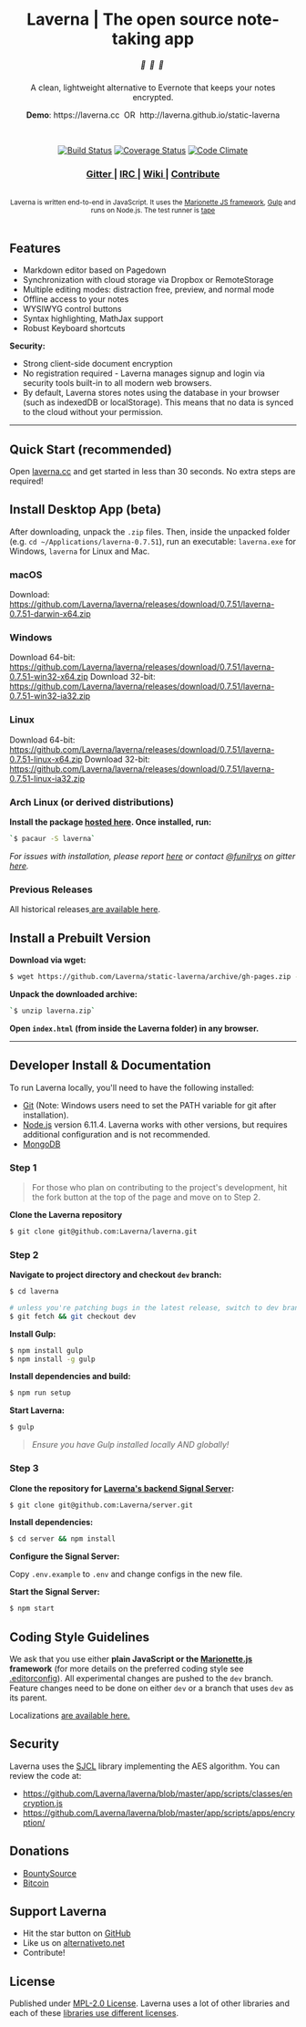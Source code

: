 <div align="center">
  <h1>Laverna | The open source note-taking app</h1>

  <h5>🔖  &nbsp;🔏  &nbsp;📄&nbsp;</h5>
  <p>A clean, lightweight alternative to Evernote that keeps your notes encrypted.</p>
  <p><strong>Demo</strong>: https://laverna.cc &nbsp;OR&nbsp; http://laverna.github.io/static-laverna</p>
  <br>

  [![Build Status](https://travis-ci.org/Laverna/laverna.svg?branch=dev)](https://travis-ci.org/Laverna/laverna)
  [![Coverage Status](https://coveralls.io/repos/github/Laverna/laverna/badge.svg?branch=dev)](https://coveralls.io/github/Laverna/laverna)
  [![Code Climate](https://codeclimate.com/github/Laverna/laverna/badges/gpa.svg)](https://codeclimate.com/github/Laverna/laverna)
  
  <h3>    
    <a href="https://gitter.im/Laverna/laverna">
      Gitter
    </a>
    <span> | </span>
    <a href="https://webchat.freenode.net/?channels=laverna">
      IRC
    </a>
    <span> | </span>
    <a href="https://github.com/Laverna/laverna/wiki">
      Wiki
    </a>
    <span> | </span>
    <a href="#developer-install--documentation">
      Contribute
    </a>
  </h3>

  <br>
 
  <sub>
    Laverna is written end-to-end in JavaScript. It uses the
    <a href="http://marionettejs.com/">Marionette JS framework</a>,
    <a href="http://gulpjs.com/">Gulp</a> and runs on Node.js. The test runner is <a href="https://github.com/substack/tape">tape</a>
  </sub>
  <br>
</div>

<br/>

## Features

* Markdown editor based on Pagedown
* Synchronization with cloud storage via Dropbox or RemoteStorage
* Multiple editing modes: distraction free, preview, and normal mode
* Offline access to your notes
* WYSIWYG control buttons
* Syntax highlighting, MathJax support
* Robust Keyboard shortcuts


**Security:**
* Strong client-side document encryption
* No registration required - Laverna manages signup and login via security tools built-in to all modern web browsers.
* By default, Laverna stores notes using the database in your browser (such as indexedDB or localStorage). This means that no data is synced to the cloud without your permission.

<hr>

## Quick Start (recommended)

Open [laverna.cc](https://laverna.cc/) and get started in less than 30 seconds. No extra steps are required!



## Install Desktop App (beta)

After downloading, unpack the `.zip` files. Then, inside the unpacked folder (e.g. `cd ~/Applications/laverna-0.7.51`), run an executable: `laverna.exe` for Windows, `laverna` for Linux and Mac.

### macOS

Download: https://github.com/Laverna/laverna/releases/download/0.7.51/laverna-0.7.51-darwin-x64.zip

### Windows

Download 64-bit: https://github.com/Laverna/laverna/releases/download/0.7.51/laverna-0.7.51-win32-x64.zip
Download 32-bit: https://github.com/Laverna/laverna/releases/download/0.7.51/laverna-0.7.51-win32-ia32.zip

### Linux

Download 64-bit: https://github.com/Laverna/laverna/releases/download/0.7.51/laverna-0.7.51-linux-x64.zip
Download 32-bit: https://github.com/Laverna/laverna/releases/download/0.7.51/laverna-0.7.51-linux-ia32.zip

### Arch Linux (or derived distributions)

**Install the package [hosted here](https://aur.archlinux.org/packages/laverna/). Once installed, run:**

```bash
`$ pacaur -S laverna`
```

*For issues with installation, please report [here](https://github.com/funilrys/PKGBUILD/issues/new) or contact [@funilrys](https://github.com/funilrys) on gitter [here](https://gitter.im/funilrys_/PKGBUILD).*

### Previous Releases

All historical releases[ are available here](https://github.com/Laverna/laverna/releases).


## Install a Prebuilt Version

**Download via wget:**

```bash
$ wget https://github.com/Laverna/static-laverna/archive/gh-pages.zip -O laverna.zip
```

**Unpack the downloaded archive:**

```bash
`$ unzip laverna.zip`
```

**Open **`index.html`** (from inside the Laverna folder) in any browser.**

<hr>

## Developer Install & Documentation

To run Laverna locally, you'll need to have the following installed:

* [Git](https://git-scm.com/book/en/v2) (Note: Windows users need to set the PATH variable for git after installation).
* [Node.js](https://nodejs.org/) version 6.11.4. Laverna works with other versions, but requires additional configuration and is not recommended.
* [MongoDB](https://docs.mongodb.com/manual/installation/)

### Step 1

> For those who plan on contributing to the project's development, hit the fork button at the top of the page and move on to Step 2.


**Clone the Laverna repository**

```bash
$ git clone git@github.com:Laverna/laverna.git
```

### Step 2

**Navigate to project directory and checkout `dev` branch:**

```bash
$ cd laverna

# unless you're patching bugs in the latest release, switch to dev branch:
$ git fetch && git checkout dev
```

**Install Gulp:**

```bash
$ npm install gulp
$ npm install -g gulp
```

**Install dependencies and build:**

```bash
$ npm run setup
```

**Start Laverna:**

```bash
$ gulp
```

> *Ensure you have Gulp installed locally AND globally!*

### Step 3

**Clone the repository for [Laverna's backend Signal Server](https://github.com/Laverna/laverna-server):**

```bash
$ git clone git@github.com:Laverna/server.git
```

**Install dependencies:**

```bash
$ cd server && npm install
```

**Configure the Signal Server:**

Copy `.env.example` to `.env` and change configs in the new file.

**Start the Signal Server:**

```bash
$ npm start
```


## Coding Style Guidelines

We ask that you use either **plain JavaScript or the [Marionette.js](http://marionette.js/) framework** (for more details on the preferred coding style see [.editorconfig](https://github.com/Laverna/laverna/blob/master/.editorconfig)). All experimental changes are pushed to the `dev` branch. Feature changes need to be done on either `dev` or a branch that uses `dev` as its parent.

Localizations [are available here.](https://github.com/Laverna/laverna/blob/dev/CONTRIBUTE.md)

## Security

Laverna uses the [SJCL](http://bitwiseshiftleft.github.io/sjcl/) library implementing the AES algorithm. You can review the code at:

* https://github.com/Laverna/laverna/blob/master/app/scripts/classes/encryption.js
* https://github.com/Laverna/laverna/blob/master/app/scripts/apps/encryption/


## Donations

* [BountySource](https://www.bountysource.com/teams/laverna)
* [Bitcoin](http://blockchain.info/address/1Q68HfLjNvWbLFr3KGK6nfXg7vc3hpDr11)


## Support Laverna

* Hit the star button on [GitHub](https://github.com/Laverna/laverna)
* Like us on [alternativeto.net](http://alternativeto.net/software/laverna/)
* Contribute!


## License

Published under [MPL-2.0 License](https://www.mozilla.org/en-US/MPL/2.0/).
Laverna uses a lot of other libraries and each of these [libraries use different licenses](https://github.com/Laverna/laverna/blob/master/bower.json).

[1]: http://bitwiseshiftleft.github.io/sjcl/
[2]: https://github.com/Laverna/laverna/blob/master/bower.json
[3]: http://blockchain.info/address/1Q68HfLjNvWbLFr3KGK6nfXg7vc3hpDr11
[4]: https://www.gittip.com/Laverna/
[5]: http://alternativeto.net/software/laverna/
[6]: https://github.com/Laverna/laverna
[7]: https://github.com/Laverna/laverna/blob/master/CONTRIBUTE.md
[8]: http://nodejs.org
[9]: https://github.com/Laverna/static-laverna/archive/gh-pages.zip
[10]: https://laverna.cc/index.html
[11]: https://www.mozilla.org/en-US/MPL/2.0/
[12]: https://www.bountysource.com/teams/laverna
[13]: https://github.com/Laverna/laverna/releases
[14]: https://git-scm.com/book/en/v2
[15]: https://github.com/Laverna/laverna/wiki
